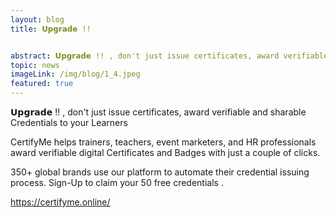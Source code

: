 ```yaml
---
layout: blog
title: 𝗨𝗽𝗴𝗿𝗮𝗱𝗲 !!


abstract: 𝗨𝗽𝗴𝗿𝗮𝗱𝗲 !! , don't just issue certificates, award verifiable and sharable Credentials to your Learners
topic: news
imageLink: /img/blog/1_4.jpeg
featured: true
---
```




𝗨𝗽𝗴𝗿𝗮𝗱𝗲 !! , don't just issue certificates, award verifiable and sharable Credentials to your Learners

CertifyMe helps trainers, teachers, event marketers, and HR professionals award verifiable digital Certificates and Badges with just a couple of clicks.

350+ global brands use our platform to automate their credential issuing process. Sign-Up to claim your 50 free credentials .

https://certifyme.online/


